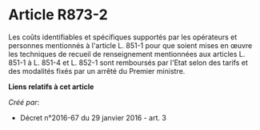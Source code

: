 # Article R873-2

Les coûts identifiables et spécifiques supportés par les opérateurs et personnes mentionnés à l'article L. 851-1 pour que
soient mises en œuvre les techniques de recueil de renseignement mentionnées aux articles L. 851-1 à L. 851-4 et L. 852-1
sont remboursés par l'Etat selon des tarifs et des modalités fixés par un arrêté du Premier ministre.

**Liens relatifs à cet article**

_Créé par_:

  - Décret n°2016-67 du 29 janvier 2016 - art. 3
